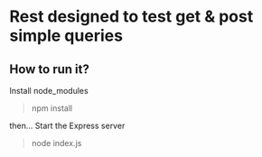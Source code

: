 # Rest designed to test get & post simple queries

## How to run it?

Install node_modules

> npm install

then... Start the Express server

> node index.js
